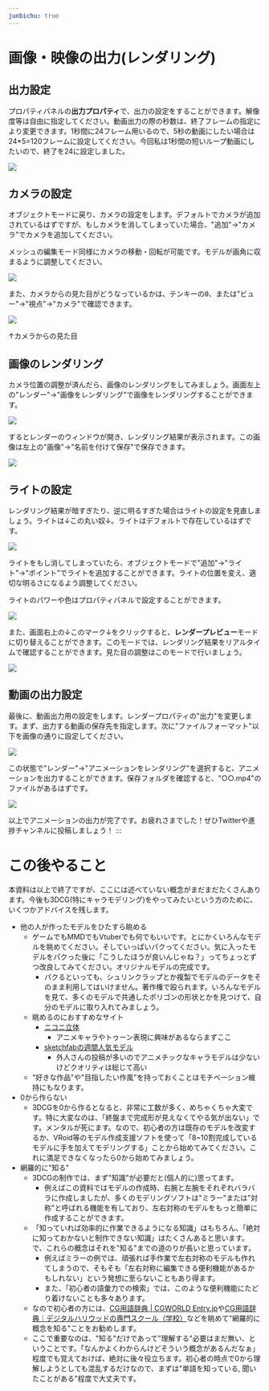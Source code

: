 ```yaml
---
junbichu: true
---
```


# 画像・映像の出力(レンダリング)

## 出力設定

プロパティパネルの**出力プロパティ**で、出力の設定をすることができます。解像度等は自由に指定してください。動画出力の際の秒数は、終了フレームの指定により変更できます。1秒間に24フレーム用いるので、5秒の動画にしたい場合は24\*5=120フレームに設定してください。今回私は1秒間の短いループ動画にしたいので、終了を24に設定しました。

![](https://md.trap.jp/uploads/upload_8bc95b958a6175a297d85dde36f6c8f1.png)

## カメラの設定

オブジェクトモードに戻り、カメラの設定をします。デフォルトでカメラが追加されているはずですが、もしカメラを消してしまっていた場合、"追加"→"カメラ"でカメラを追加してください。

メッシュの編集モード同様にカメラの移動・回転が可能です。モデルが画角に収まるように調整してください。

![](https://md.trap.jp/uploads/upload_d2ea5d0196aba1fd026dcd5d3a92cbd5.png)

また、カメラからの見た目がどうなっているかは、テンキーの<kbd>0</kbd>、または"ビュー"→"視点"→"カメラ"で確認できます。

![](https://md.trap.jp/uploads/upload_604d21aac2bb2a6f40ab33849277473a.png)

↑カメラからの見た目

## 画像のレンダリング

カメラ位置の調整が済んだら、画像のレンダリングをしてみましょう。画面左上の"レンダー"→"画像をレンダリング"で画像をレンダリングすることができます。

![](https://md.trap.jp/uploads/upload_85c3d59f35eb97238e615a6f5a93ab7f.png)

するとレンダーのウィンドウが開き、レンダリング結果が表示されます。この画像は左上の"画像"→"名前を付けて保存"で保存できます。

![](https://md.trap.jp/uploads/upload_84a1f8530c980eaf06cfd96b67cddca1.png)

## ライトの設定

レンダリング結果が暗すぎたり、逆に明るすぎた場合はライトの設定を見直しましょう。ライトは↓この丸い奴↓。ライトはデフォルトで存在しているはずです。

![](https://md.trap.jp/uploads/upload_55e60dc4e4527e92042dda9fd8059709.png)

ライトをもし消してしまっていたら、オブジェクトモードで"追加"→"ライト"→"ポイント"でライトを追加することができます。ライトの位置を変え、適切な明るさになるよう調整してください。

ライトのパワーや色はプロパティパネルで設定することができます。

![](https://md.trap.jp/uploads/upload_c35d42f75585aad536562f6e6cdec58c.png)

また、画面右上の↓このマーク↓をクリックすると、**レンダープレビュー**モードに切り替えることができます。このモードでは、レンダリング結果をリアルタイムで確認することができます。見た目の調整はこのモードで行いましょう。

![](https://md.trap.jp/uploads/upload_d1d3a5e7344292f6de5fc938927d1b4d.png)

## 動画の出力設定

最後に、動画出力用の設定をします。レンダープロパティの"出力"を変更します。まず、出力する動画の保存先を指定します。次に"ファイルフォーマット"以下を画像の通りに設定してください。

![](https://md.trap.jp/uploads/upload_2700fea79faa5a044b41bb3e5ad053c7.png)

この状態で"レンダー"→"アニメーションをレンダリング"を選択すると、アニメーションを出力することができます。保存フォルダを確認すると、"○○.mp4"のファイルがあるはずです。

![](https://md.trap.jp/uploads/upload_e5cc60dbd2d4d069626f927ca815f642.png)

以上でアニメーションの出力が完了です。お疲れさまでした！ぜひTwitterや進捗チャンネルに投稿しましょう！
:::

# この後やること

本資料は以上で終了ですが、ここには述べていない概念がまだまだたくさんあります。今後も3DCG(特にキャラモデリング)をやってみたいという方のために、いくつかアドバイスを残します。

- 他の人が作ったモデルをひたすら眺める
  - ゲームでもMMDでもVtuberでも何でもいいです。とにかくいろんなモデルを眺めてください。そしていっぱいパクってください。気に入ったモデルをパクった後に「こうしたほうが良いんじゃね？」ってちょっとずつ改良してみてください。オリジナルモデルの完成です。
    - パクるといっても、シュリンクラップとか複製でモデルのデータをそのまま利用してはいけません。著作権で殴られます。いろんなモデルを見て、多くのモデルで共通したポリゴンの形状とかを見つけて、自分のモデルに取り入れてみましょう。
  - 眺めるのにおすすめなサイト
    - [ニコニ立体](https://3d.nicovideo.jp/)
      - アニメキャラやトゥーン表現に興味があるならまずここ
    - [sketchfabの週間人気モデル](https://sketchfab.com/3d-models/popular)
      - 外人さんの投稿が多いのでアニメチックなキャラモデルは少ないけどクオリティは総じて高い
  - "好きな作品"や"目指したい作風"を持っておくことはモチベーション維持にもなります。
- 0から作らない
  - 3DCGを0から作るとなると、非常に工数が多く、めちゃくちゃ大変です。特に大変なのは、「終盤まで完成形が見えなくてやる気が出ない」です。メンタルが死にます。なので、初心者の方は既存のモデルを改変するか、VRoid等のモデル作成支援ソフトを使って「8~10割完成しているモデルに手を加えてモデリングする」ことから始めてみてください。これに満足できなくなったら0から始めてみましょう。
- 網羅的に"知る"
  - 3DCGの制作では、まず"知識"が必要だと(個人的に)思ってます。
    - 例えばこの資料ではモデルの作成時、右腕と左腕をそれぞれバラバラに作成しましたが、多くのモデリングソフトは"ミラー"または"対称"と呼ばれる機能を有しており、左右対称のモデルをもっと簡単に作成することができます。
  - 「知っていれば効率的に作業できるようになる知識」はもちろん、「絶対に知っておかないと制作できない知識」はたくさんあると思います。で、これらの概念はそれを"知る"までの道のりが長いと思っています。
    - 例えばミラーの例では、頑張れば手作業で左右対称のモデルも作れてしまうので、そもそも「左右対称に編集できる便利機能があるかもしれない」という発想に至らないこともあり得ます。
    - また、「初心者の語彙力での検索」では、このような便利機能にたどり着けないことも多々あります。
  - なので初心者の方には、[CG用語辞典 | CGWORLD Entry.jp](https://entry.cgworld.jp/terms/)や[CG用語辞典｜デジタルハリウッドの専門スクール（学校）](https://school.dhw.co.jp/word/cg/)などを眺めて"網羅的に概念を知る"ことをお勧めします。
  - ここで重要なのは、"知る"だけであって"理解する"必要はまだ無い、ということです。「なんかよくわからんけどそういう概念があるんだなぁ」程度でも覚えておけば、絶対に後々役立ちます。初心者の時点で0から理解しようとしても混乱するだけなので、まずは"単語を知っている, 聞いたことがある"程度で大丈夫です。
